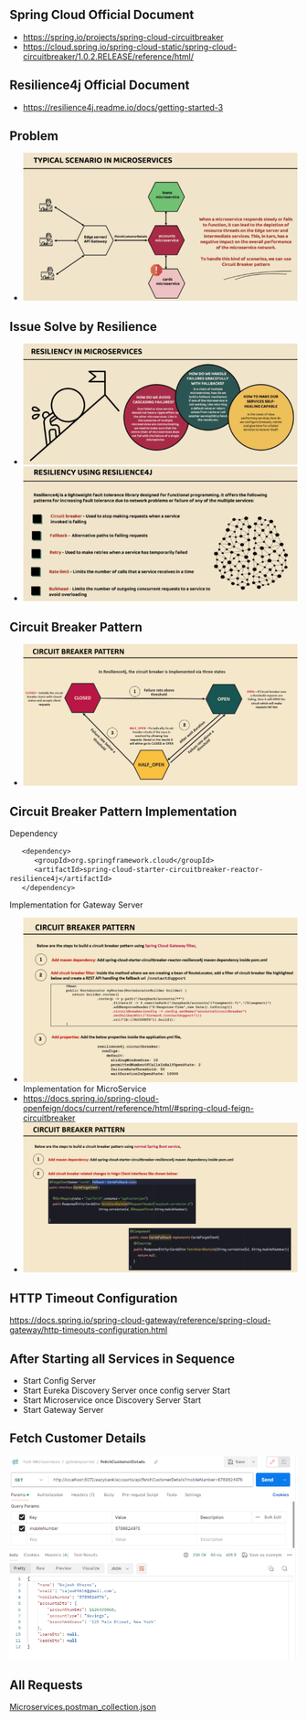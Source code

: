 
## Spring Cloud Official Document
- https://spring.io/projects/spring-cloud-circuitbreaker
- https://cloud.spring.io/spring-cloud-static/spring-cloud-circuitbreaker/1.0.2.RELEASE/reference/html/

## Resilience4j Official Document
- https://resilience4j.readme.io/docs/getting-started-3

## Problem
- ![img_2.png](img_2.png)

## Issue Solve by Resilience
- ![img.png](img.png)
- ![img_1.png](img_1.png)

## Circuit Breaker Pattern
- ![img_3.png](img_3.png)


## Circuit Breaker Pattern Implementation
Dependency
```shell
   <dependency>
	  <groupId>org.springframework.cloud</groupId>
	  <artifactId>spring-cloud-starter-circuitbreaker-reactor-resilience4j</artifactId>
   </dependency>
```
Implementation for Gateway Server
- ![img_4.png](img_4.png)
Implementation for MicroService 
- https://docs.spring.io/spring-cloud-openfeign/docs/current/reference/html/#spring-cloud-feign-circuitbreaker
- ![img_6.png](img_6.png)

## HTTP Timeout Configuration
https://docs.spring.io/spring-cloud-gateway/reference/spring-cloud-gateway/http-timeouts-configuration.html


## After Starting all Services in Sequence 
- Start Config Server
- Start Eureka Discovery Server once config server Start
- Start Microservice once Discovery Server Start
- Start Gateway Server

## Fetch Customer Details
![img_5.png](img_5.png)
## All Requests
[Microservices.postman_collection.json](Microservices.postman_collection.json)